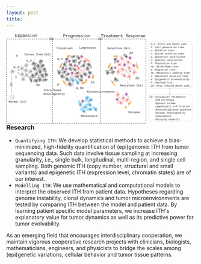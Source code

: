```yaml
---
layout: post
title: 
---
```


<img style="float: right;" width="800" src="public/wp_fig1.png">

### Research

* `Quantifying ITH`: We develop statistical methods to achieve a bias-minimized, high-fidelity quantification of (epi)genomic ITH from tumor sequencing data. Such data involve tissue sampling at increasing granularity, i.e., single bulk, longitudinal, multi-region, and single cell sampling. Both genomic ITH (copy number, structural and small variants) and epigenetic ITH (expression level, chromatin states) are of our interest. <!-- Example: [VAP](https://combine-lab.github.io/VAP/) -->
* `Modelling ITH`: We use mathematical and computational models to interpret the observed ITH from patient data. Hypotheses regarding genome instability, clonal dynamics and tumor microenvironments are tested by comparing ITH between the model and patient data. By learning patient specific model parameters, we increase ITH's explanatory value for tumor dynamics as well as its predictive power for tumor evolvability.

As an emerging field that encourages interdisciplinary cooperation, we maintain vigorous cooperative research projects with clinicians, biologists, mathematicians, engineers, and physicists to bridge the scales among (epi)genetic variations, cellular behavior and tumor tissue patterns.
